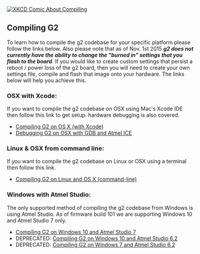 [![XKCD Comic About Compiling](http://imgs.xkcd.com/comics/compiling.png)](http://xkcd.com/303/)
## Compiling G2
To learn how to compile the g2 codebase for your specific platform please follow the links below.  Also please note that as of Nov. 1st 2015 ***g2 does not currently have the ability to change the "burned in" settings that you flash to the board***.  If you would like to create custom settings that persist a reboot / power loss of the g2 board, then you will need to create your own settings file, compile and flash that image onto your hardware.  The links below will help you achieve this.

### OSX with Xcode:
If you want to compile the g2 codebase on OSX using Mac's Xcode IDE then follow this link to get setup. hardware debugging is also covered.
- [Compiling G2 on OS X (with Xcode)](Compiling-G2-on-OS-X-(with-Xcode))
- [Debugging G2 on OSX with GDB and Atmel ICE](Debugging-G2-on-OSX-with-GDB-and-Atmel-ICE)

### Linux & OSX from command line:
If you want to compile the g2 codebase on Linux or OSX using a terminal then follow this link.
- [Compiling G2 on Linux and OS X (command-line)](Compiling-G2-on-Linux-and-OS-X-(command-line))

### Windows with Atmel Studio:
The only supported method of compiling the g2 codebase from Windows is using Atmel Studio. As of firmware build 101 we are supporting Windows 10 and Atmel Studio 7 only.
- [Compiling G2 on Windows 10 and Atmel Studio 7](Compiling-G2-on-Windows-10-and-Atmel-Studio-7)
- DEPRECATED: [Compiling G2 on Windows 10 and Atmel Studio 6.2](Compiling-G2-on-Windows-10-and-Atmel-Studio-6.2)
- DEPRECATED: [Compiling G2 on Windows 7 and Atmel Studio 6.2](Compiling-G2-on-Windows-7-and-Atmel-Studio-6.2)
